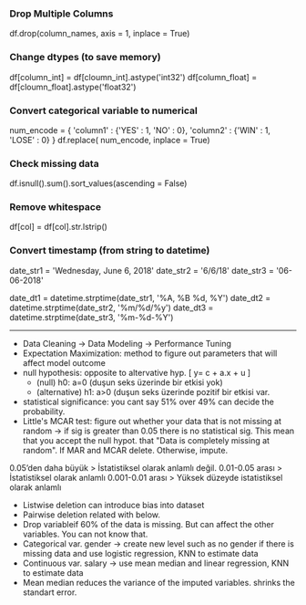 ### Drop Multiple Columns
 df.drop(column_names, axis = 1, inplace = True)
### Change dtypes (to save memory)
 df[column_int] = df[cloumn_int].astype('int32')
 df[column_float] = df[cloumn_float].astype('float32')
### Convert categorical variable to numerical
 num_encode = { 'column1' : {'YES' : 1, 'NO' : 0},
                'column2' : {'WIN' : 1, 'LOSE' : 0} }
 df.replace( num_encode, inplace = True)
### Check missing data
  df.isnull().sum().sort_values(ascending = False)
### Remove whitespace 
  df[col] = df[col].str.lstrip()
### Convert timestamp (from string to datetime)
  date_str1 = 'Wednesday, June 6, 2018'
  date_str2 = '6/6/18'
  date_str3 = '06-06-2018'

  date_dt1 = datetime.strptime(date_str1, '%A, %B %d, %Y')
  date_dt2 = datetime.strptime(date_str2, '%m/%d/%y')
  date_dt3 = datetime.strptime(date_str3, '%m-%d-%Y')

________________________________________________________________________________________________________________


- Data Cleaning -> Data Modeling -> Performance Tuning
- Expectation Maximization: method to figure out parameters that will affect model outcome
- null hypothesis: opposite to altervative hyp. [ y= c + a.x + u ]
   - (null) h0: a=0 (duşun seks üzerinde bir etkisi yok)
   - (alternative) h1: a>0 (duşun seks üzerinde pozitif bir etkisi var.
- statistical significance: you cant say 51% over 49% can decide the probability.
- Little's MCAR test: figure out whether your data that is not missing at random -> if sig is greater than 0.05 there is no statistical sig. This mean that you accept the null hypot. that "Data is completely missing at random". If MAR and MCAR delete. Otherwise, impute. 

0.05’den daha büyük > İstatistiksel olarak anlamlı değil. 
0.01-0.05 arası > İstatistiksel olarak anlamlı
0.001-0.01 arası > Yüksek düzeyde istatistiksel olarak anlamlı

- Listwise deletion can introduce bias into dataset
- Pairwise deletion related with below.
- Drop variableif 60% of the data is missing. But can affect the other variables. You can not know that.
- Categorical var. gender -> create new level such as no gender if there is missing data and use logistic regression, KNN to estimate data
- Continuous var. salary -> use mean median and linear regression, KNN to estimate data
- Mean median reduces the variance of the imputed variables. shrinks the standart error.
